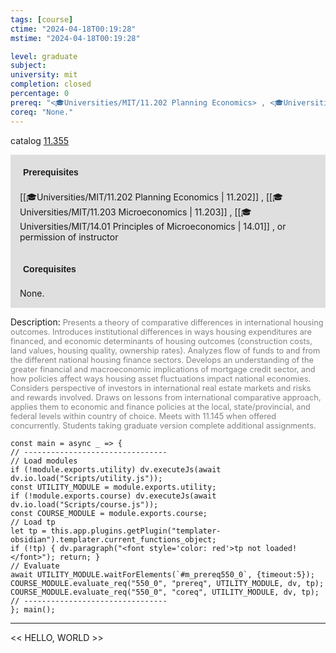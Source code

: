 ```yaml
---
tags: [course]
ctime: "2024-04-18T00:19:28"
mstime: "2024-04-18T00:19:28"

level: graduate
subject: 
university: mit
completion: closed
percentage: 0
prereq: "<🎓Universities/MIT/11.202 Planning Economics> , <🎓Universities/MIT/11.203 Microeconomics> , <🎓Universities/MIT/14.01 Principles of Microeconomics> , or permission of instructor"
coreq: "None."
---
```


catalog [11.355](http://student.mit.edu/catalog/m11c.html#11.355)

<span style="display: block; padding: 15px; background-color: rgb(100, 100, 100, 0.2);"><font id="m_prereq550_0" style="display: block; font-family: Arial, sans-serif; font-weight: bold; padding: 5px">Prerequisites</font><br><span id="prereq550_0">[[🎓Universities/MIT/11.202 Planning Economics | 11.202]] , [[🎓Universities/MIT/11.203 Microeconomics | 11.203]] , [[🎓Universities/MIT/14.01 Principles of Microeconomics | 14.01]] , or permission of instructor</span></span>
<span style="display: block; padding: 15px; background-color: rgb(100, 100, 100, 0.2);"><font id="m_coreq550_0" style="display: block; font-family: Arial, sans-serif; font-weight: bold; padding: 5px">Corequisites</font><br><span id="coreq550_0">None.</span></span>

<font style="">Description:</font>
<font style="color: grey; font-size: 0.8rem;">Presents a theory of comparative differences in international housing outcomes. Introduces institutional differences in ways housing expenditures are financed, and economic determinants of housing outcomes (construction costs, land values, housing quality, ownership rates). Analyzes flow of funds to and from the different national housing finance sectors. Develops an understanding of the greater financial and macroeconomic implications of mortgage credit sector, and how policies affect ways housing asset fluctuations impact national economies. Considers perspective of investors in international real estate markets and risks and rewards involved. Draws on lessons from international comparative approach, applies them to economic and finance policies at the local, state/provincial, and federal levels within country of choice. Meets with 11.145 when offered concurrently. Students taking graduate version complete additional assignments.</font>

```dataviewjs
const main = async _ => {
// --------------------------------
// Load modules
if (!module.exports.utility) dv.executeJs(await dv.io.load("Scripts/utility.js"));
const UTILITY_MODULE = module.exports.utility;
if (!module.exports.course) dv.executeJs(await dv.io.load("Scripts/course.js"));
const COURSE_MODULE = module.exports.course;
// Load tp
let tp = this.app.plugins.getPlugin("templater-obsidian").templater.current_functions_object;
if (!tp) { dv.paragraph("<font style='color: red'>tp not loaded!</font>"); return; }
// Evaluate
await UTILITY_MODULE.waitForElements(`#m_prereq550_0`, {timeout:5});
COURSE_MODULE.evaluate_req("550_0", "prereq", UTILITY_MODULE, dv, tp);
COURSE_MODULE.evaluate_req("550_0", "coreq", UTILITY_MODULE, dv, tp);
// --------------------------------
}; main();
```

---

<< HELLO, WORLD >>
